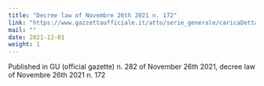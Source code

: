 ```yaml
---
title: "Decree law of Novembre 26th 2021 n. 172"
link: "https://www.gazzettaufficiale.it/atto/serie_generale/caricaDettaglioAtto/originario?atto.dataPubblicazioneGazzetta=2021-11-26&atto.codiceRedazionale=21G00211&elenco30giorni=true"
mail: ""
date: 2021-12-01
weight: 1
---
```


Published in GU (official gazette) n. 282 of November 26th 2021, decree law of Novembre 26th 2021 n. 172
